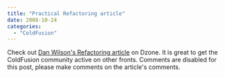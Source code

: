 ```yaml
---
title: "Practical Refactoring article"
date: 2008-10-24
categories: 
  - "ColdFusion"
---
```


Check out [Dan Wilson's Refactoring article](http://coldfusion.dzone.com/news/practical-refactoring) on Dzone. It is great to get the ColdFusion community active on other fronts. Comments are disabled for this post, please make comments on the article's comments.
